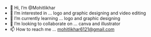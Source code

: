 - 👋 Hi, I’m @Mohitlikhar
- 👀 I’m interested in ... logo and graphic designing and video editing
- 🌱 I’m currently learning ... logo and graphic designing
- 💞️ I’m looking to collaborate on ... canva and illustrator
- 📫 How to reach me ... mohitlikhar6121@gmail.com

<!---
Mohitlikhar/Mohitlikhar is a ✨ special ✨ repository because its `README.md` (this file) appears on your GitHub profile.
You can click the Preview link to take a look at your changes.
--->
